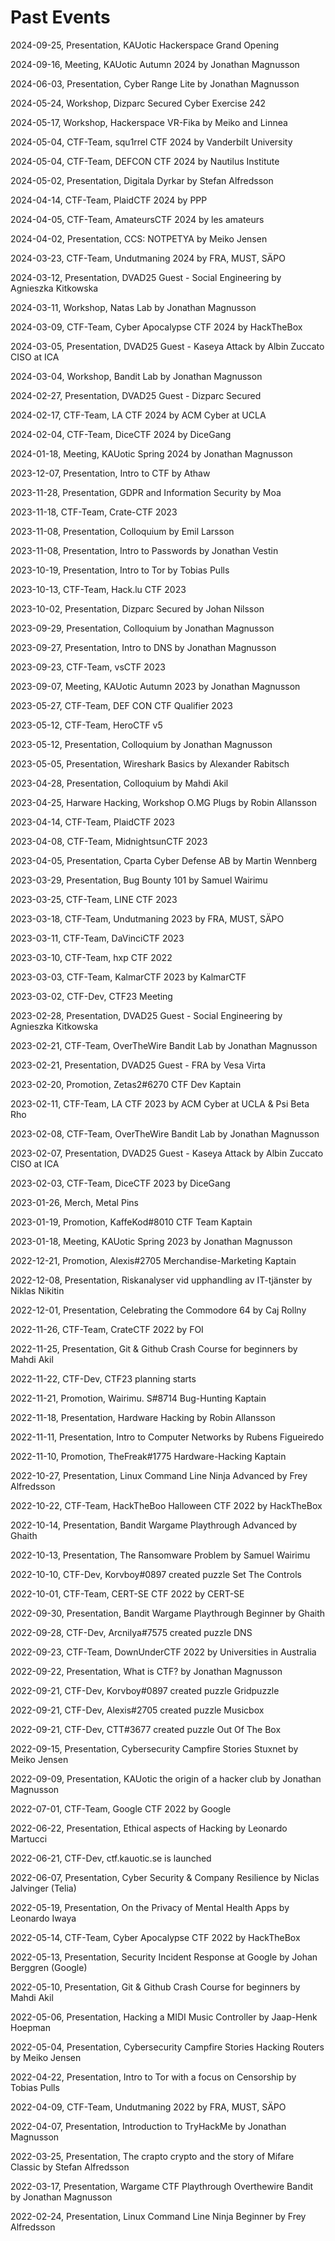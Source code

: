 # Past Events

2024-09-25, Presentation, KAUotic Hackerspace Grand Opening

2024-09-16, Meeting, KAUotic Autumn 2024 by Jonathan Magnusson

2024-06-03, Presentation, Cyber Range Lite by Jonathan Magnusson

2024-05-24, Workshop, Dizparc Secured Cyber Exercise 242

2024-05-17, Workshop, Hackerspace VR-Fika by Meiko and Linnea

2024-05-04, CTF-Team, squ1rrel CTF 2024 by Vanderbilt University

2024-05-04, CTF-Team, DEFCON CTF 2024 by Nautilus Institute

2024-05-02, Presentation, Digitala Dyrkar by Stefan Alfredsson

2024-04-14, CTF-Team, PlaidCTF 2024 by PPP

2024-04-05, CTF-Team, AmateursCTF 2024 by les amateurs

2024-04-02, Presentation, CCS: NOTPETYA by Meiko Jensen

2024-03-23, CTF-Team, Undutmaning 2024 by FRA, MUST, SÄPO

2024-03-12, Presentation, DVAD25 Guest - Social Engineering by Agnieszka Kitkowska

2024-03-11, Workshop, Natas Lab by Jonathan Magnusson

2024-03-09, CTF-Team, Cyber Apocalypse CTF 2024 by HackTheBox

2024-03-05, Presentation, DVAD25 Guest - Kaseya Attack by Albin Zuccato CISO at ICA

2024-03-04, Workshop, Bandit Lab by Jonathan Magnusson

2024-02-27, Presentation, DVAD25 Guest - Dizparc Secured

2024-02-17, CTF-Team, LA CTF 2024 by ACM Cyber at UCLA

2024-02-04, CTF-Team, DiceCTF 2024 by DiceGang

2024-01-18, Meeting, KAUotic Spring 2024 by Jonathan Magnusson

2023-12-07, Presentation, Intro to CTF by Athaw

2023-11-28, Presentation, GDPR and Information Security by Moa

2023-11-18, CTF-Team, Crate-CTF 2023

2023-11-08, Presentation, Colloquium by Emil Larsson

2023-11-08, Presentation, Intro to Passwords by Jonathan Vestin

2023-10-19, Presentation, Intro to Tor by Tobias Pulls

2023-10-13, CTF-Team, Hack.lu CTF 2023

2023-10-02, Presentation, Dizparc Secured by Johan Nilsson

2023-09-29, Presentation, Colloquium by Jonathan Magnusson

2023-09-27, Presentation, Intro to DNS by Jonathan Magnusson

2023-09-23, CTF-Team, vsCTF 2023

2023-09-07, Meeting, KAUotic Autumn 2023 by Jonathan Magnusson

2023-05-27, CTF-Team, DEF CON CTF Qualifier 2023

2023-05-12, CTF-Team, HeroCTF v5

2023-05-12, Presentation, Colloquium by Jonathan Magnusson

2023-05-05, Presentation, Wireshark Basics by Alexander Rabitsch

2023-04-28, Presentation, Colloquium by Mahdi Akil

2023-04-25, Harware Hacking, Workshop O.MG Plugs by Robin Allansson

2023-04-14, CTF-Team, PlaidCTF 2023

2023-04-08, CTF-Team, MidnightsunCTF 2023

2023-04-05, Presentation, Cparta Cyber Defense AB by Martin Wennberg

2023-03-29, Presentation, Bug Bounty 101 by Samuel Wairimu

2023-03-25, CTF-Team, LINE CTF 2023

2023-03-18, CTF-Team, Undutmaning 2023 by FRA, MUST, SÄPO

2023-03-11, CTF-Team, DaVinciCTF 2023

2023-03-10, CTF-Team, hxp CTF 2022

2023-03-03, CTF-Team, KalmarCTF 2023 by KalmarCTF

2023-03-02, CTF-Dev, CTF23 Meeting

2023-02-28, Presentation, DVAD25 Guest - Social Engineering by Agnieszka Kitkowska

2023-02-21, CTF-Team, OverTheWire Bandit Lab by Jonathan Magnusson

2023-02-21, Presentation, DVAD25 Guest - FRA by Vesa Virta

2023-02-20, Promotion, Zetas2#6270 CTF Dev Kaptain

2023-02-11, CTF-Team, LA CTF 2023 by ACM Cyber at UCLA & Psi Beta Rho

2023-02-08, CTF-Team, OverTheWire Bandit Lab by Jonathan Magnusson

2023-02-07, Presentation, DVAD25 Guest - Kaseya Attack by Albin Zuccato CISO at ICA

2023-02-03, CTF-Team, DiceCTF 2023 by DiceGang

2023-01-26, Merch, Metal Pins

2023-01-19, Promotion, KaffeKod#8010 CTF Team Kaptain

2023-01-18, Meeting, KAUotic Spring 2023 by Jonathan Magnusson

2022-12-21, Promotion, Alexis#2705 Merchandise-Marketing Kaptain

2022-12-08, Presentation, Riskanalyser vid upphandling av IT-tjänster by Niklas Nikitin

2022-12-01, Presentation, Celebrating the Commodore 64 by Caj Rollny

2022-11-26, CTF-Team, CrateCTF 2022 by FOI

2022-11-25, Presentation, Git & Github Crash Course for beginners by Mahdi Akil

2022-11-22, CTF-Dev, CTF23 planning starts

2022-11-21, Promotion, Wairimu. S#8714 Bug-Hunting Kaptain

2022-11-18, Presentation, Hardware Hacking by Robin Allansson

2022-11-11, Presentation, Intro to Computer Networks by Rubens Figueiredo

2022-11-10, Promotion, TheFreak#1775 Hardware-Hacking Kaptain

2022-10-27, Presentation, Linux Command Line Ninja Advanced by Frey Alfredsson

2022-10-22, CTF-Team, HackTheBoo Halloween CTF 2022 by HackTheBox

2022-10-14, Presentation, Bandit Wargame Playthrough Advanced by Ghaith

2022-10-13, Presentation, The Ransomware Problem by Samuel Wairimu

2022-10-10, CTF-Dev, Korvboy#0897 created puzzle Set The Controls

2022-10-01, CTF-Team, CERT-SE CTF 2022 by CERT-SE

2022-09-30, Presentation, Bandit Wargame Playthrough Beginner by Ghaith

2022-09-28, CTF-Dev, Arcnilya#7575 created puzzle DNS

2022-09-23, CTF-Team, DownUnderCTF 2022 by Universities in Australia

2022-09-22, Presentation, What is CTF? by Jonathan Magnusson

2022-09-21, CTF-Dev, Korvboy#0897 created puzzle Gridpuzzle

2022-09-21, CTF-Dev, Alexis#2705 created puzzle Musicbox

2022-09-21, CTF-Dev, CTT#3677 created puzzle Out Of The Box

2022-09-15, Presentation, Cybersecurity Campfire Stories Stuxnet by Meiko Jensen

2022-09-09, Presentation, KAUotic the origin of a hacker club by Jonathan Magnusson

2022-07-01, CTF-Team, Google CTF 2022 by Google

2022-06-22, Presentation, Ethical aspects of Hacking by Leonardo Martucci

2022-06-21, CTF-Dev, ctf.kauotic.se is launched

2022-06-07, Presentation, Cyber Security & Company Resilience by Niclas Jalvinger (Telia)

2022-05-19, Presentation, On the Privacy of Mental Health Apps by Leonardo Iwaya

2022-05-14, CTF-Team, Cyber Apocalypse CTF 2022 by HackTheBox

2022-05-13, Presentation, Security Incident Response at Google by Johan Berggren (Google)

2022-05-10, Presentation, Git & Github Crash Course for beginners by Mahdi Akil

2022-05-06, Presentation, Hacking a MIDI Music Controller by Jaap-Henk Hoepman

2022-05-04, Presentation, Cybersecurity Campfire Stories Hacking Routers by Meiko Jensen

2022-04-22, Presentation, Intro to Tor with a focus on Censorship by Tobias Pulls

2022-04-09, CTF-Team, Undutmaning 2022 by FRA, MUST, SÄPO

2022-04-07, Presentation, Introduction to TryHackMe by Jonathan Magnusson

2022-03-25, Presentation, The crapto crypto and the story of Mifare Classic by Stefan Alfredsson

2022-03-17, Presentation, Wargame CTF Playthrough Overthewire Bandit by Jonathan Magnusson

2022-02-24, Presentation, Linux Command Line Ninja Beginner by Frey Alfredsson

